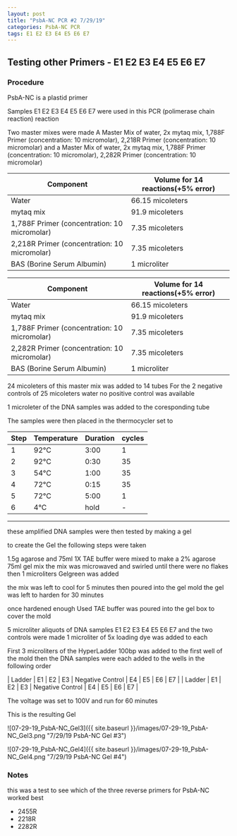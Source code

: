 ```yaml
---
layout: post
title: "PsbA-NC PCR #2 7/29/19"
categories: PsbA-NC PCR
tags: E1 E2 E3 E4 E5 E6 E7
---
```


## Testing other Primers - E1 E2 E3 E4 E5 E6 E7

### Procedure

PsbA-NC is a plastid primer

Samples E1 E2 E3 E4 E5 E6 E7 were used in this PCR (polimerase chain reaction) reaction 

Two master mixes were made
A Master Mix of water, 2x mytaq mix, 1,788F Primer (concentration: 10 micromolar), 2,218R Primer (concentration: 10 micromolar)
and a Master Mix of water, 2x mytaq mix, 1,788F Primer (concentration: 10 micromolar), 2,282R Primer (concentration: 10 micromolar)


|Component| Volume for 14 reactions(+5% error)|
|---------|---------------------------|
|Water| 66.15 micoleters|
|mytaq mix| 91.9 micoleters|
|1,788F Primer (concentration: 10 micromolar)| 7.35 micoleters|
|2,218R Primer (concentration: 10 micromolar)| 7.35 micoleters|
|BAS (Borine Serum Albumin)| 1 microliter|



|Component| Volume for 14 reactions(+5% error)|
|---------|---------------------------|
|Water| 66.15 micoleters|
|mytaq mix| 91.9 micoleters|
|1,788F Primer (concentration: 10 micromolar)| 7.35 micoleters|
|2,282R Primer (concentration: 10 micromolar)| 7.35 micoleters|
|BAS (Borine Serum Albumin)| 1 microliter|


24 micoleters of this master mix was added to 14 tubes 
For the 2 negative controls of 25 micoleters water 
no positive control was available

1 microleter of the DNA samples was added to the coresponding tube

The samples were then placed in the thermocycler set to 

|Step|Temperature|Duration|cycles|
|----|-------|--------|-------|
|1|92°C|3:00|1|
|2|92°C|0:30|35|
|3|54°C|1:00|35|
|4|72°C|0:15|35|
|5|72°C|5:00|1|
|6|4°C|hold|-|

___________

these amplified DNA samples were then tested by making a gel

to create the Gel the following steps were taken 

1.5g agarose and 75ml 1X TAE buffer were mixed to make a 2% agarose 75ml gel mix 
the mix was microwaved and swirled until there were no flakes 
then 1 microliters Gelgreen was added

the mix was left to cool for 5 minutes then poured into the gel mold
the gel was left to harden for 30 minutes 

once hardened enough Used TAE buffer was poured into the gel box to cover the mold

5 microliter aliquots of DNA samples  E1 E2 E3 E4 E5 E6 E7 and the two controls were made 
1 microliter of 5x loading dye was added to each

First 3 microliters of the HyperLadder 100bp was added to the first well of the mold 
then the DNA samples were each added to the wells in the following order 

| Ladder | E1 | E2 | E3 | Negative Control | E4 | E5 | E6 | E7 |
| Ladder | E1 | E2 | E3 | Negative Control | E4 | E5 | E6 | E7 |

The voltage was set to 100V and run for 60 minutes


This is the resulting Gel

![07-29-19_PsbA-NC_Gel3]({{ site.baseurl }}/images/07-29-19_PsbA-NC_Gel3.png "7/29/19 PsbA-NC Gel #3")

![07-29-19_PsbA-NC_Gel4]({{ site.baseurl }}/images/07-29-19_PsbA-NC_Gel4.png "7/29/19 PsbA-NC Gel #4")


### Notes

this was a test to see which of the three reverse primers for PsbA-NC worked best 
* 2455R
* 2218R 
* 2282R